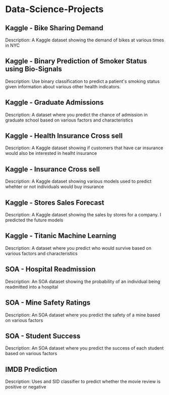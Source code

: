 # Data-Science-Projects

## Kaggle - Bike Sharing Demand
Description: A Kaggle dataset showing the demand of bikes at various times in NYC

## Kaggle - Binary Prediction of Smoker Status using Bio-Signals
Description: Use binary classification to predict a patient's smoking status given information about various other health indicators.

## Kaggle - Graduate Admissions
Description: A dataset where you predict the chance of admission in graduate school based on various factors and characteristics

## Kaggle - Health Insurance Cross sell
Description: A Kaggle dataset showing if customers that have car insurance would also be interested in healht insurance

## Kaggle - Insurance Cross sell 
Description: A Kaggle dataset showing various models used to predict whehter or not individuals would buy insurance

## Kaggle - Stores Sales Forecast
Description: A Kaggle dataset showing the sales by stores for a company. I predicted the future models

## Kaggle - Titanic Machine Learning
Description: A dataset where you predict who would survive based on various factors and characteristics

## SOA - Hospital Readmission
Description: An SOA dataset showing the probability of an individual being readmitted into a hospital

## SOA - Mine Safety Ratings
Description: An SOA dataset where you predict the safety of a mine based on various factors

## SOA - Student Success
Description: An SOA dataset where you predict the success of each student based on various factors

## IMDB Prediction
Description: Uses and SID classifier to predict whether the movie review is positive or negative
